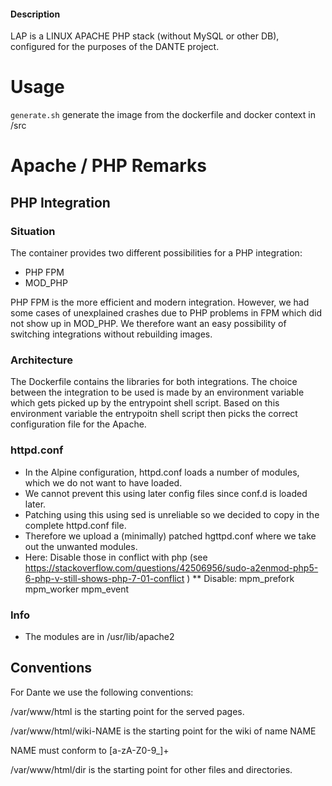 #### Description

LAP is a LINUX APACHE PHP stack (without MySQL or other DB), configured for the purposes of the DANTE project.

# Usage

`generate.sh` generate the image from the dockerfile and docker context in /src

# Apache / PHP Remarks

## PHP Integration 


### Situation 
The container provides two different possibilities for a PHP integration:
* PHP FPM
* MOD_PHP

PHP FPM is the more efficient and modern integration. However, we had some cases of unexplained crashes
due to PHP problems in FPM which did not show up in MOD_PHP. We therefore want an easy possibility of 
switching integrations without rebuilding images.

### Architecture ###

The Dockerfile contains the libraries for both integrations. The choice between the integration to be used
is made by an environment variable which gets picked up by the entrypoint shell script. Based on this
environment variable the entrypoitn shell script then picks the correct configuration file for the Apache.

### httpd.conf ###
* In the Alpine configuration, httpd.conf loads a number of modules, which we do not want to have loaded.
* We cannot prevent this using later config files since conf.d is loaded later.
* Patching using this using sed is unreliable so we decided to copy in the complete httpd.conf file.
* Therefore we upload a (minimally) patched hgttpd.conf where we take out the unwanted modules.
* Here: Disable those in conflict with php (see https://stackoverflow.com/questions/42506956/sudo-a2enmod-php5-6-php-v-still-shows-php-7-01-conflict )
**  Disable: mpm_prefork mpm_worker mpm_event

### Info ###
* The modules are in /usr/lib/apache2

## Conventions ##
For Dante we use the following conventions:

/var/www/html is the starting point for the served pages.

/var/www/html/wiki-NAME is the starting point for the wiki of name NAME

NAME must conform to [a-zA-Z0-9_]+

/var/www/html/dir is the starting point for other files and directories.